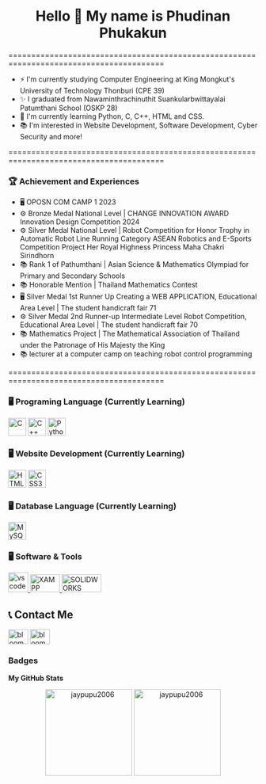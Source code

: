 <div align="center">
  <h1>Hello 👋 My name is Phudinan Phukakun</h1>    
</div>

========================================================================================

* ⚡ I'm currently studying Computer Engineering at King Mongkut's University of Technology Thonburi (CPE 39)<br>
* ✨ I graduated from Nawaminthrachinuthit Suankularbwittayalai Patumthani School (OSKP 28)<br>
* 🌱 I'm currently learning Python, C, C++, HTML and CSS.<br>
* 📚 I'm interested in Website Development, Software Development, Cyber Security and more!<br>

========================================================================================

### 🏆 Achievement and Experiences

* 🖥 OPOSN COM CAMP 1 2023
* ⚙ Bronze Medal National Level | CHANGE INNOVATION AWARD Innovation Design Competition 2024
* ⚙ Silver Medal National Level | Robot Competition for Honor Trophy in Automatic Robot Line Running Category ASEAN Robotics and E-Sports Competition Project Her Royal Highness Princess Maha Chakri Sirindhorn
* 📚 Rank 1 of Pathumthani | Asian Science & Mathematics Olympiad for Primary and Secondary Schools
* 📚 Honorable Mention | Thailand Mathematics Contest
* 🖥 Silver Medal 1st Runner Up Creating a WEB APPLICATION, Educational Area Level | The student handicraft fair 71
* ⚙ Silver Medal 2nd Runner-up Intermediate Level Robot Competition, Educational Area Level | The student handicraft fair 70
* 📚 Mathematics Project | The Mathematical Association of Thailand under the Patronage of His Majesty the King
* 📚 lecturer at a computer camp on teaching robot control programming

========================================================================================

### 🖥 Programing Language (Currently Learning)

<p align="left">
<a href="https://docs.microsoft.com/en-us/cpp/?view=msvc-170" target="_blank" rel="noreferrer"><img src="https://raw.githubusercontent.com/danielcranney/readme-generator/main/public/icons/skills/c-colored.svg" width="36" height="36" alt="C" /></a>
<a href="https://docs.microsoft.com/en-us/cpp/?view=msvc-170" target="_blank" rel="noreferrer"><img src="https://raw.githubusercontent.com/danielcranney/readme-generator/main/public/icons/skills/cplusplus-colored.svg" width="36" height="36" alt="C++" /></a>
<a href="https://www.python.org/" target="_blank" rel="noreferrer"><img src="https://raw.githubusercontent.com/danielcranney/readme-generator/main/public/icons/skills/python-colored.svg" width="36" height="36" alt="Python" /></a>
</p>

### 🖥 Website Development (Currently Learning)
<a href="https://developer.mozilla.org/en-US/docs/Glossary/HTML5" target="_blank" rel="noreferrer"><img src="https://raw.githubusercontent.com/danielcranney/readme-generator/main/public/icons/skills/html5-colored.svg" width="36" height="36" alt="HTML5" /></a>
<a href="https://www.w3.org/TR/CSS/#css" target="_blank" rel="noreferrer"><img src="https://raw.githubusercontent.com/danielcranney/readme-generator/main/public/icons/skills/css3-colored.svg" width="36" height="36" alt="CSS3" /></a>

### 🖥 Database Language (Currently Learning)
<a href="https://www.mysql.com/" target="_blank" rel="noreferrer"><img src="https://raw.githubusercontent.com/danielcranney/readme-generator/main/public/icons/skills/mysql-colored.svg" width="36" height="36" alt="MySQL" /></a>

### 🖥 Software & Tools

<a href="https://code.visualstudio.com/" target="_blank" rel="noreferrer">
  <img src="https://cdn.worldvectorlogo.com/logos/visual-studio-code-1.svg" alt="vscode" width="40" height="40"/>
</a>
<a href="https://www.apachefriends.org/index.html" target="_blank" rel="noreferrer">
  <img src="https://www.apachefriends.org/images/xampp-logo-ac950edf.svg" width="60" height="36" alt="XAMPP"/>
</a><a href="https://www.solidworks.com/" target="_blank" rel="noreferrer">
  <img src="https://cdn.worldvectorlogo.com/logos/solidworks.svg" width="80" height="36" alt="SOLIDWORKS" />
</a>

<h2 align="left"> 📞 Contact Me</h2>
<p align="left">
<a href="https://fb.com/phuu.dinun" target="blank"><img align="center" src="https://raw.githubusercontent.com/rahuldkjain/github-profile-readme-generator/master/src/images/icons/Social/facebook.svg" alt="bloom.nakrub" height="30" width="40" /></a>
<a href="https://instagram.com/jxy_pupu" target="blank"><img align="center" src="https://raw.githubusercontent.com/rahuldkjain/github-profile-readme-generator/master/src/images/icons/Social/instagram.svg" alt="bloom.wrls" height="30" width="40" /></a>
</p>


### Badges

<b>My GitHub Stats</b>

<div align="center">
  <img src="https://github-readme-stats.vercel.app/api/top-langs?username=jaypupu2006&show_icons=true&locale=en&layout=compact&count_private=true&theme=omni" height="175" alt="jaypupu2006"/>
  <img src="https://github-readme-stats.vercel.app/api?username=jaypupu2006&show_icons=true&locale=en&count_private=true&theme=omni" height="175" alt="jaypupu2006"/>
</div>
